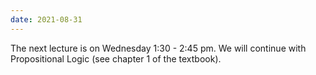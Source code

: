 ```yaml
---
date: 2021-08-31
---
```

The next lecture is on Wednesday 1:30 - 2:45 pm. We will continue with Propositional Logic (see chapter 1 of the textbook). 

